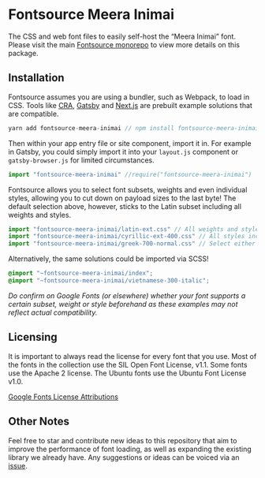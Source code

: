 # Fontsource Meera Inimai

The CSS and web font files to easily self-host the “Meera Inimai” font. Please visit the main [Fontsource monorepo](https://github.com/DecliningLotus/fontsource) to view more details on this package.

## Installation

Fontsource assumes you are using a bundler, such as Webpack, to load in CSS. Tools like [CRA](https://create-react-app.dev/), [Gatsby](https://www.gatsbyjs.org/) and [Next.js](https://nextjs.org/) are prebuilt example solutions that are compatible.

```javascript
yarn add fontsource-meera-inimai // npm install fontsource-meera-inimai
```

Then within your app entry file or site component, import it in. For example in Gatsby, you could simply import it into your `layout.js` component or `gatsby-browser.js` for limited circumstances.

```javascript
import "fontsource-meera-inimai" //require("fontsource-meera-inimai")
```

Fontsource allows you to select font subsets, weights and even individual styles, allowing you to cut down on payload sizes to the last byte! The default selection above, however, sticks to the Latin subset including all weights and styles.

```javascript
import "fontsource-meera-inimai/latin-ext.css" // All weights and styles included.
import "fontsource-meera-inimai/cyrillic-ext-400.css" // All styles included.
import "fontsource-meera-inimai/greek-700-normal.css" // Select either normal or italic.
```

Alternatively, the same solutions could be imported via SCSS!

```scss
@import "~fontsource-meera-inimai/index";
@import "~fontsource-meera-inimai/vietnamese-300-italic";
```

_Do confirm on Google Fonts (or elsewhere) whether your font supports a certain subset, weight or style beforehand as these examples may not reflect actual compatibility._

## Licensing

It is important to always read the license for every font that you use.
Most of the fonts in the collection use the SIL Open Font License, v1.1. Some fonts use the Apache 2 license. The Ubuntu fonts use the Ubuntu Font License v1.0.

[Google Fonts License Attributions](https://fonts.google.com/attribution)

## Other Notes

Feel free to star and contribute new ideas to this repository that aim to improve the performance of font loading, as well as expanding the existing library we already have. Any suggestions or ideas can be voiced via an [issue](https://github.com/DecliningLotus/fontsource/issues).
